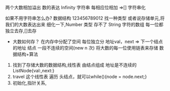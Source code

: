 两个大数相加溢出
数的表达 Infinity 字符串
每相应位相加 =>[]
字符串化


如果不用字符串怎么办?
数据结构
123456789012
找一种类型  或者说存储单元,将我们的大数表达出来
细化一下,Number 类型  存不了
String  字符的数组
每一位都独立去存,[]去存

- 大数如何存？
在内存中分配了空间   每位独立分 地址val，next => 下一个结点的地址
    结点  一段不连续的空间(new n 次)  将大数的每一位使用链表来存储
  数据结构+算法
1. 找到了存储大数的数据结构,线性表  由结点组成
    地址是不连续的 ListNode{val:,next:}
2. travel 这个线性表  遍历
    头结点，就可以while(){node = node.next;}
3. 初始化,指针关系,

